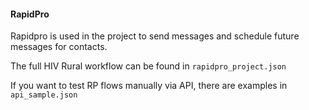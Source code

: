 #### RapidPro

Rapidpro is used in the project to send messages and schedule future messages for contacts. 

The full HIV Rural workflow can be found in `rapidpro_project.json`

If you want to test RP flows manually via API, there are examples in `api_sample.json`